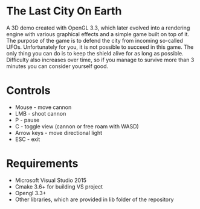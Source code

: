 # The Last City On Earth
A 3D demo created with OpenGL 3.3, which later evolved into a rendering engine with various graphical effects and a simple game built on top of it.
<br />
The purpose of the game is to defend the city from incoming so-called UFOs. Unfortunately for you, it is not possible to  succeed in this game. 
The only thing you can do is to keep the shield alive for as long as possible. Difficulty also increases over time, so if you manage to survive more
than 3 minutes you can consider yourself good.

# Controls
* Mouse - move cannon
* LMB - shoot cannon
* P - pause
* C - toggle view (cannon or free roam with WASD)
* Arrow keys - move directional light
* ESC - exit

# Requirements
* Microsoft Visual Studio 2015
* Cmake 3.6+ for building VS project
* Opengl 3.3+
* Other libraries, which are provided in lib folder of the repository
